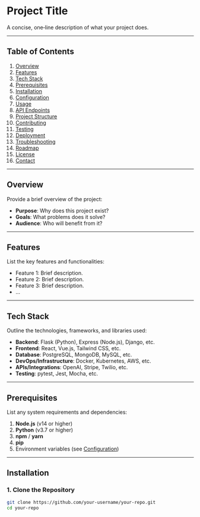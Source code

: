 # Project Title

A concise, one‐line description of what your project does.

---

## Table of Contents

1. [Overview](#overview)  
2. [Features](#features)  
3. [Tech Stack](#tech-stack)  
4. [Prerequisites](#prerequisites)  
5. [Installation](#installation)  
6. [Configuration](#configuration)  
7. [Usage](#usage)  
8. [API Endpoints](#api-endpoints)  
9. [Project Structure](#project-structure)  
10. [Contributing](#contributing)  
11. [Testing](#testing)  
12. [Deployment](#deployment)  
13. [Troubleshooting](#troubleshooting)  
14. [Roadmap](#roadmap)  
15. [License](#license)  
16. [Contact](#contact)  

---

## Overview

Provide a brief overview of the project:

- **Purpose**: Why does this project exist?  
- **Goals**: What problems does it solve?  
- **Audience**: Who will benefit from it?

---

## Features

List the key features and functionalities:

- Feature 1: Brief description.  
- Feature 2: Brief description.  
- Feature 3: Brief description.  
- …

---

## Tech Stack

Outline the technologies, frameworks, and libraries used:

- **Backend**: Flask (Python), Express (Node.js), Django, etc.  
- **Frontend**: React, Vue.js, Tailwind CSS, etc.  
- **Database**: PostgreSQL, MongoDB, MySQL, etc.  
- **DevOps/Infrastructure**: Docker, Kubernetes, AWS, etc.  
- **APIs/Integrations**: OpenAI, Stripe, Twilio, etc.  
- **Testing**: pytest, Jest, Mocha, etc.

---

## Prerequisites

List any system requirements and dependencies:

1. **Node.js** (v14 or higher)  
2. **Python** (v3.7 or higher)  
3. **npm** / **yarn**  
4. **pip**  
5. Environment variables (see [Configuration](#configuration))  

---

## Installation

### 1. Clone the Repository

```bash
git clone https://github.com/your-username/your-repo.git
cd your-repo
